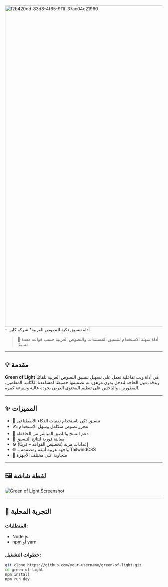 <img width="1024" height="1024" alt="f2b420dd-83d8-4f65-9f1f-37ac04c21960" src="https://github.com/user-attachments/assets/55ee27eb-23f8-4ef5-9bf3-99bf231e41ff" />
 – أداة تنسيق ذكية للنصوص العربية* شركه كاين 

> 🧠 أداة سهلة الاستخدام لتنسيق المستندات والنصوص العربية حسب قواعد معدة مسبقًا

---

## 💡 مقدمة

**Green of Light** هي أداة ويب تفاعلية تعمل على تسهيل تنسيق النصوص العربية تلقائيًا وبدقة، دون الحاجة لتدخل يدوي مرهق. تم تصميمها خصيصًا لمساعدة الكُتّاب، المعلمين، المطورين، والباحثين على تنظيم المحتوى العربي بجودة عالية وسرعة كبيرة.

---

## ✨ المميزات

- 🧠 تنسيق ذكي باستخدام تقنيات الذكاء الاصطناعي
- ✍️ محرر نصوص متكامل وسهل الاستخدام
- 🔁 دعم النسخ واللصق المباشر من الحافظة
- 👀 معاينة فورية لنتائج التنسيق
- ⚙️ إعدادات مرنة (تخصيص القواعد – قريبًا)
- 🌐 واجهة عربية أنيقة ومصممة بـ TailwindCSS
- 📱 متجاوبة على مختلف الأجهزة

---

## 🖼️ لقطة شاشة

<img src="./assets/screenshot.png" alt="Green of Light Screenshot" style="border-radius: 8px; max-width: 100%;"/>

---

## 🚀 التجربة المحلية

### المتطلبات:
- Node.js
- npm أو yarn

### خطوات التشغيل:

```bash
git clone https://github.com/your-username/green-of-light.git
cd green-of-light
npm install
npm run dev
